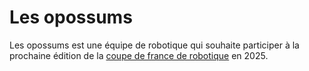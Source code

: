 # Les opossums

Les opossums est une équipe de robotique qui souhaite participer à la prochaine édition de la [coupe de france de robotique](https://www.coupederobotique.fr/) en 2025.
